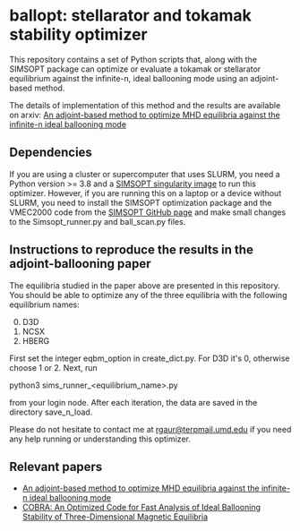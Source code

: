 # ballopt: stellarator and tokamak stability optimizer

This repository contains a set of Python scripts that, along with the SIMSOPT package can optimize or evaluate a tokamak or stellarator equilibrium against the infinite-n, ideal ballooning mode using an adjoint-based method.

The details of implementation of this method and the results are available on arxiv: [An adjoint-based method to optimize MHD equilibria against the infinite-n ideal ballooning mode](https://arxiv.org/abs/2302.07673)

## Dependencies

If you are using a cluster or supercomputer that uses SLURM, you need a Python version >= 3.8 and a [SIMSOPT singularity image](https://simsopt.readthedocs.io/en/latest/containers.html#singularity-container) to run this optimizer. However, if you are running this on a laptop or a device without SLURM, you need to install the SIMSOPT optimization package and the VMEC2000 code from the [SIMSOPT GitHub page](https://github.com/hiddenSymmetries/simsopt) and make small changes to the Simsopt\_runner.py and ball\_scan.py files.

## Instructions to reproduce the results in the adjoint-ballooning paper

The equilibria studied in the paper above are presented in this repository. You should be able to optimize any of the three equilibria with the following equilibrium names:

0. D3D
1. NCSX
2. HBERG

First set the integer eqbm\_option in create\_dict.py. For D3D it's 0, otherwise choose 1 or 2. Next, run

python3  sims\_runner\_\<equilibrium\_name\>.py

from your login node. After each iteration, the data are saved in the directory save\_n\_load.

Please do not hesitate to contact me at rgaur@terpmail.umd.edu if you need any help running or understanding this optimizer.

## Relevant papers
* [An adjoint-based method to optimize MHD equilibria against the infinite-n ideal ballooning mode](https://arxiv.org/abs/2302.07673)
* [COBRA: An Optimized Code for Fast Analysis of Ideal Ballooning Stability of Three-Dimensional Magnetic Equilibria](https://citeseerx.ist.psu.edu/viewdoc/download?doi=10.1.1.596.1387&rep=rep1&type=pdf)


